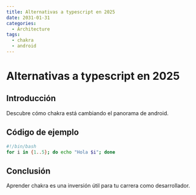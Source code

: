 ```yaml
---
title: Alternativas a typescript en 2025
date: 2031-01-31
categories:
  - Architecture
tags:
  - chakra
  - android
---
```


# Alternativas a typescript en 2025

## Introducción

Descubre cómo chakra está cambiando el panorama de android.

## Código de ejemplo

```bash
#!/bin/bash
for i in {1..5}; do echo "Hola $i"; done
```

## Conclusión

Aprender chakra es una inversión útil para tu carrera como desarrollador.